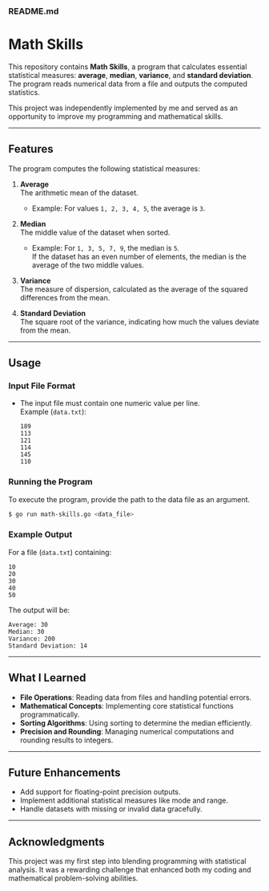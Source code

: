### README.md

# Math Skills

This repository contains **Math Skills**, a program that calculates essential statistical measures: **average**, **median**, **variance**, and **standard deviation**. The program reads numerical data from a file and outputs the computed statistics.  

This project was independently implemented by me and served as an opportunity to improve my programming and mathematical skills.

---

## Features

The program computes the following statistical measures:  

1. **Average**  
   The arithmetic mean of the dataset.  
   - Example: For values `1, 2, 3, 4, 5`, the average is `3`.

2. **Median**  
   The middle value of the dataset when sorted.  
   - Example: For `1, 3, 5, 7, 9`, the median is `5`.  
   If the dataset has an even number of elements, the median is the average of the two middle values.  

3. **Variance**  
   The measure of dispersion, calculated as the average of the squared differences from the mean.  

4. **Standard Deviation**  
   The square root of the variance, indicating how much the values deviate from the mean.  

---

## Usage

### Input File Format
- The input file must contain one numeric value per line.  
  Example (`data.txt`):  
  ```
  189
  113
  121
  114
  145
  110
  ```

### Running the Program
To execute the program, provide the path to the data file as an argument.  
```bash
$ go run math-skills.go <data_file>
```

### Example Output
For a file (`data.txt`) containing:  
```
10
20
30
40
50
```

The output will be:  
```
Average: 30
Median: 30
Variance: 200
Standard Deviation: 14
```

---

## What I Learned
- **File Operations**: Reading data from files and handling potential errors.  
- **Mathematical Concepts**: Implementing core statistical functions programmatically.  
- **Sorting Algorithms**: Using sorting to determine the median efficiently.  
- **Precision and Rounding**: Managing numerical computations and rounding results to integers.  

---

## Future Enhancements
- Add support for floating-point precision outputs.  
- Implement additional statistical measures like mode and range.  
- Handle datasets with missing or invalid data gracefully.  

---

## Acknowledgments
This project was my first step into blending programming with statistical analysis. It was a rewarding challenge that enhanced both my coding and mathematical problem-solving abilities.
